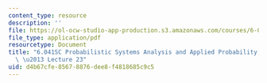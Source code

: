 ```yaml
---
content_type: resource
description: ''
file: https://ol-ocw-studio-app-production.s3.amazonaws.com/courses/6-041sc-probabilistic-systems-analysis-and-applied-probability-fall-2013/d4b67cfe85678876dee8f4818685c9c5_MIT6_041SCF13_lec23_300k.pdf
file_type: application/pdf
resourcetype: Document
title: "6.041SC Probabilistic Systems Analysis and Applied Probability, Fall 2013Transcript\
  \ \u2013 Lecture 23"
uid: d4b67cfe-8567-8876-dee8-f4818685c9c5
---
```

